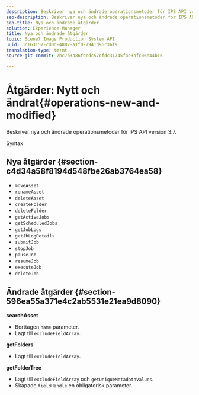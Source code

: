 ```yaml
---
description: Beskriver nya och ändrade operationsmetoder för IPS API version 3.7.
seo-description: Beskriver nya och ändrade operationsmetoder för IPS API version 3.7.
seo-title: Nya och ändrade åtgärder
solution: Experience Manager
title: Nya och ändrade åtgärder
topic: Scene7 Image Production System API
uuid: 3c163157-cd0d-4887-a1f0-7941d96c36f9
translation-type: tm+mt
source-git-commit: 7bc7b3a86fbcdc57cfdc31745fae3afc06e44b15

---
```



# Åtgärder: Nytt och ändrat{#operations-new-and-modified}

Beskriver nya och ändrade operationsmetoder för IPS API version 3.7.

Syntax

## Nya åtgärder {#section-c4d34a58f8194d548fbe26ab3764ea58}

* `moveAsset`
* `renameAsset`
* `deleteAsset`
* `createFolder`
* `deleteFolder`
* `getActiveJobs`
* `getScheduledJobs`
* `getJobLogs`
* `getJbLogDetails`
* `submitJob`
* `stopJob`
* `pauseJob`
* `resumeJob`
* `executeJob`
* `deleteJob`

## Ändrade åtgärder {#section-596ea55a371e4c2ab5531e21ea9d8090}

**searchAsset**

* Borttagen `name` parameter.
* Lagt till `excludeFieldArray`.

**getFolders**

* Lagt till `excludeFieldArray`.

**getFolderTree**

* Lagt till `excludeFieldArray` och `getUniqueMetadataValues`.
* Skapade `fieldHandle` en obligatorisk parameter.

